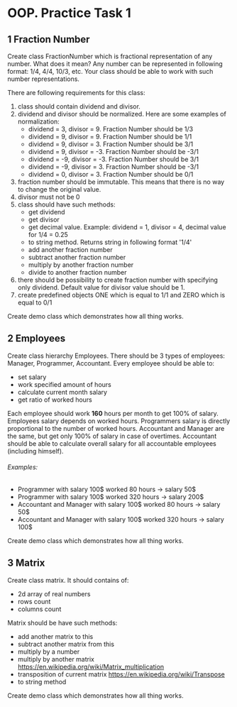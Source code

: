 OOP. Practice Task 1
====================

1 Fraction Number
-----------------

Create class FractionNumber which is fractional representation of any number.
What does it mean? Any number can be represented in following format: 1/4, 4/4, 10/3, etc. Your class should be able to work with such number representations. 

There are following requirements for this class:

1. class should contain dividend and divisor.
2. dividend and divisor should be normalized. Here are some examples of normalization:
    * dividend = 3, divisor = 9. Fraction Number should be 1/3
    * dividend = 9, divisor = 9. Fraction Number should be 1/1
    * dividend = 9, divisor = 3. Fraction Number should be 3/1
    * dividend = 9, divisor = -3. Fraction Number should be -3/1
    * dividend = -9, divisor = -3. Fraction Number should be 3/1
    * dividend = -9, divisor = 3. Fraction Number should be -3/1
    * dividend = 0, divisor = 3. Fraction Number should be 0/1
3. fraction number should be immutable. This means that there is no way to change the original value. 
4. divisor must not be 0
5. class should have such methods:
    * get dividend
    * get divisor
    * get decimal value. Example: dividend = 1, divisor = 4, decimal value for 1/4 = 0.25
    * to string method. Returns string in following format '1/4'
    * add another fraction number
    * subtract another fraction number
    * multiply by another fraction number
    * divide to another fraction number
6. there should be possibility to create fraction number with specifying only dividend. Default value for divisor value should be 1\.
7. create predefined objects ONE which is equal to 1/1 and ZERO which is equal to 0/1
    
Create demo class which demonstrates how all thing works.

2 Employees
-----------
Create class hierarchy Employees.
There should be 3 types of employees: Manager, Programmer, Accountant.
Every employee should be able to:

* set salary
* work specified amount of hours
* calculate current month salary
* get ratio of worked hours

Each employee should work **160** hours per month to get 100% of salary.
Employees salary depends on worked hours.
Programmers salary is directly proportional to the number of worked hours.
Accountant and Manager are the same, but get only 100% of salary in case of overtimes.
Accountant should be able to calculate overall salary for all accountable employees (including himself).

###### Examples:

* Programmer with salary 100$ worked 80 hours -> salary 50$
* Programmer with salary 100$ worked 320 hours -> salary 200$
* Accountant and Manager with salary 100$ worked 80 hours -> salary 50$
* Accountant and Manager with salary 100$ worked 320 hours -> salary 100$

Create demo class which demonstrates how all thing works.

3 Matrix
--------

Create class matrix. 
It should contains of:
 
* 2d array of real numbers 
* rows count 
* columns count

Matrix should be have such methods:
 
* add another matrix to this
* subtract another matrix from this
* multiply by a number
* multiply by another matrix https://en.wikipedia.org/wiki/Matrix_multiplication
* transposition of current matrix https://en.wikipedia.org/wiki/Transpose
* to string method

Create demo class which demonstrates how all thing works.
